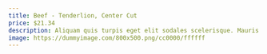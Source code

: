 ```yaml
---
title: Beef - Tenderlion, Center Cut
price: $21.34
description: Aliquam quis turpis eget elit sodales scelerisque. Mauris sit amet eros. Suspendisse accumsan tortor quis turpis.
image: https://dummyimage.com/800x500.png/cc0000/ffffff
---
```

